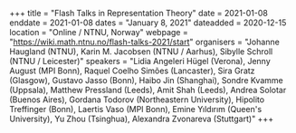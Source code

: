 +++
title = "Flash Talks in Representation Theory"
date = 2021-01-08
enddate = 2021-01-08
dates = "January 8, 2021"
dateadded = 2020-12-15
location = "Online / NTNU, Norway"
webpage = "https://wiki.math.ntnu.no/flash-talks-2021/start"
organisers = "Johanne Haugland (NTNU), Karin M. Jacobsen (NTNU / Aarhus), Sibylle Schroll (NTNU / Leicester)"
speakers = "Lidia Angeleri Hügel (Verona), Jenny August (MPI Bonn), Raquel Coelho Simões (Lancaster), Sira Gratz (Glasgow), Gustavo Jasso (Bonn), Haibo Jin (Shanghai), Sondre Kvamme (Uppsala), Matthew Pressland (Leeds), Amit Shah (Leeds), Andrea Solotar (Buenos Aires), Gordana Todorov (Northeastern University), Hipolito Treffinger (Bonn), Laertis Vaso (MPI Bonn), Emine Yıldırım (Queen's University), Yu Zhou (Tsinghua), Alexandra Zvonareva (Stuttgart)"
+++
